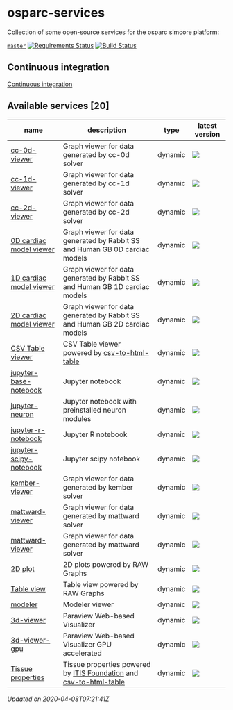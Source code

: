 # osparc-services

Collection of some open-source services for the osparc simcore platform:

<!-- NOTE: when branched replace `master` in urls -->
[`master`](https://github.com/itisfoundation/osparc-services/tree/master)
[![Requirements Status](https://requires.io/github/ITISFoundation/osparc-services/requirements.svg?branch=master)](https://requires.io/github/ITISFoundation/osparc-services/requirements/?branch=master)
[![Build Status](https://travis-ci.com/ITISFoundation/osparc-services.svg?branch=master)](https://travis-ci.com/ITISFoundation/osparc-services)


## Continuous integration

[Continuous integration](ops/README.md)




<!-- TOC_BEGIN -->
<!-- Automaticaly produced by scripts/auto-doc/create-toc.py on 2020-04-08T07:21:41Z -->
## Available services [20]
|                                        name                                        |                                                                                         description                                                                                         |   type    |                                                                                                            latest version                                                                                                            |
|------------------------------------------------------------------------------------|---------------------------------------------------------------------------------------------------------------------------------------------------------------------------------------------|-----------|--------------------------------------------------------------------------------------------------------------------------------------------------------------------------------------------------------------------------------------|
|  [cc-0d-viewer](services/dy-2Dgraph/use-cases/cc)                                  |  Graph viewer for data generated by cc-0d solver                                                                                                                                            |  dynamic  |  [![](https://images.microbadger.com/badges/version/itisfoundation/cc-0d-viewer:2.10.0.svg)](https://microbadger.com/images/itisfoundation/cc-0d-viewer:2.10.0 'Get your own version badge on microbadger.com')                      |
|  [cc-1d-viewer](services/dy-2Dgraph/use-cases/cc)                                  |  Graph viewer for data generated by cc-1d solver                                                                                                                                            |  dynamic  |  [![](https://images.microbadger.com/badges/version/itisfoundation/cc-1d-viewer:2.10.0.svg)](https://microbadger.com/images/itisfoundation/cc-1d-viewer:2.10.0 'Get your own version badge on microbadger.com')                      |
|  [cc-2d-viewer](services/dy-2Dgraph/use-cases/cc)                                  |  Graph viewer for data generated by cc-2d solver                                                                                                                                            |  dynamic  |  [![](https://images.microbadger.com/badges/version/itisfoundation/cc-2d-viewer:2.10.0.svg)](https://microbadger.com/images/itisfoundation/cc-2d-viewer:2.10.0 'Get your own version badge on microbadger.com')                      |
|  [0D cardiac model viewer](services/dy-dash/cc-rabbit-0d/src)                      |  Graph viewer for data generated by Rabbit SS and Human GB 0D cardiac models                                                                                                                |  dynamic  |  [![](https://images.microbadger.com/badges/version/itisfoundation/cc-0d-viewer:3.0.4.svg)](https://microbadger.com/images/itisfoundation/cc-0d-viewer:3.0.4 'Get your own version badge on microbadger.com')                        |
|  [1D cardiac model viewer](services/dy-dash/cc-rabbit-1d/src)                      |  Graph viewer for data generated by Rabbit SS and Human GB 1D cardiac models                                                                                                                |  dynamic  |  [![](https://images.microbadger.com/badges/version/itisfoundation/cc-1d-viewer:3.0.4.svg)](https://microbadger.com/images/itisfoundation/cc-1d-viewer:3.0.4 'Get your own version badge on microbadger.com')                        |
|  [2D cardiac model viewer](services/dy-dash/cc-rabbit-2d/src)                      |  Graph viewer for data generated by Rabbit SS and Human GB 2D cardiac models                                                                                                                |  dynamic  |  [![](https://images.microbadger.com/badges/version/itisfoundation/cc-2d-viewer:3.0.3.svg)](https://microbadger.com/images/itisfoundation/cc-2d-viewer:3.0.3 'Get your own version badge on microbadger.com')                        |
|  [CSV Table viewer](services/dy-csv-table/services/dy-csv-table)                   |  CSV Table viewer powered by [csv-to-html-table](https://github.com/derekeder/csv-to-html-table)                                                                                            |  dynamic  |  [![](https://images.microbadger.com/badges/version/itisfoundation/csv-table:1.0.0.svg)](https://microbadger.com/images/itisfoundation/csv-table:1.0.0 'Get your own version badge on microbadger.com')                              |
|  [jupyter-base-notebook](services/dy-jupyter/services/dy-jupyter)                  |  Jupyter notebook                                                                                                                                                                           |  dynamic  |  [![](https://images.microbadger.com/badges/version/itisfoundation/jupyter-base-notebook:2.13.0.svg)](https://microbadger.com/images/itisfoundation/jupyter-base-notebook:2.13.0 'Get your own version badge on microbadger.com')    |
|  [jupyter-neuron](services/dy-jupyter-extensions/neuron/)                          |  Jupyter notebook with preinstalled neuron modules                                                                                                                                          |  dynamic  |  [![](https://images.microbadger.com/badges/version/itisfoundation/jupyter-neuron:2.13.0.svg)](https://microbadger.com/images/itisfoundation/jupyter-neuron:2.13.0 'Get your own version badge on microbadger.com')                  |
|  [jupyter-r-notebook](services/dy-jupyter/services/dy-jupyter)                     |  Jupyter R notebook                                                                                                                                                                         |  dynamic  |  [![](https://images.microbadger.com/badges/version/itisfoundation/jupyter-r-notebook:2.13.0.svg)](https://microbadger.com/images/itisfoundation/jupyter-r-notebook:2.13.0 'Get your own version badge on microbadger.com')          |
|  [jupyter-scipy-notebook](services/dy-jupyter/services/dy-jupyter)                 |  Jupyter scipy notebook                                                                                                                                                                     |  dynamic  |  [![](https://images.microbadger.com/badges/version/itisfoundation/jupyter-scipy-notebook:2.13.0.svg)](https://microbadger.com/images/itisfoundation/jupyter-scipy-notebook:2.13.0 'Get your own version badge on microbadger.com')  |
|  [kember-viewer](services/dy-2Dgraph/use-cases/kember)                             |  Graph viewer for data generated by kember solver                                                                                                                                           |  dynamic  |  [![](https://images.microbadger.com/badges/version/itisfoundation/kember-viewer:2.10.0.svg)](https://microbadger.com/images/itisfoundation/kember-viewer:2.10.0 'Get your own version badge on microbadger.com')                    |
|  [mattward-viewer](services/dy-2Dgraph/use-cases/mattward)                         |  Graph viewer for data generated by mattward solver                                                                                                                                         |  dynamic  |  [![](https://images.microbadger.com/badges/version/itisfoundation/mattward-viewer:2.10.0.svg)](https://microbadger.com/images/itisfoundation/mattward-viewer:2.10.0 'Get your own version badge on microbadger.com')                |
|  [mattward-viewer](services/dy-dash/mattward-dash/src)                             |  Graph viewer for data generated by mattward solver                                                                                                                                         |  dynamic  |  [![](https://images.microbadger.com/badges/version/itisfoundation/mattward-viewer:3.0.4.svg)](https://microbadger.com/images/itisfoundation/mattward-viewer:3.0.4 'Get your own version badge on microbadger.com')                  |
|  [2D plot](services/dy-raw-graphs/services/dy-raw-graphs)                          |  2D plots powered by RAW Graphs                                                                                                                                                             |  dynamic  |  [![](https://images.microbadger.com/badges/version/itisfoundation/raw-graphs:2.10.5.svg)](https://microbadger.com/images/itisfoundation/raw-graphs:2.10.5 'Get your own version badge on microbadger.com')                          |
|  [Table view](services/dy-raw-graphs/services/dy-raw-graphs)                       |  Table view powered by RAW Graphs                                                                                                                                                           |  dynamic  |  [![](https://images.microbadger.com/badges/version/itisfoundation/raw-graphs-table:2.10.5.svg)](https://microbadger.com/images/itisfoundation/raw-graphs-table:2.10.5 'Get your own version badge on microbadger.com')              |
|  [modeler](services/dy-modeling/services/dy-modeling/server)                       |  Modeler viewer                                                                                                                                                                             |  dynamic  |  [![](https://images.microbadger.com/badges/version/itisfoundation/modeler-webserver:0.1.1.svg)](https://microbadger.com/images/itisfoundation/modeler-webserver:0.1.1 'Get your own version badge on microbadger.com')              |
|  [3d-viewer](services/dy-3dvis/services/dy-3dvis/simcoreparaviewweb)               |  Paraview Web-based Visualizer                                                                                                                                                              |  dynamic  |  [![](https://images.microbadger.com/badges/version/itisfoundation/3d-viewer:2.11.0.svg)](https://microbadger.com/images/itisfoundation/3d-viewer:2.11.0 'Get your own version badge on microbadger.com')                            |
|  [3d-viewer-gpu](services/dy-3dvis/services/dy-3dvis/simcoreparaviewweb)           |  Paraview Web-based Visualizer GPU accelerated                                                                                                                                              |  dynamic  |  [![](https://images.microbadger.com/badges/version/itisfoundation/3d-viewer-gpu:2.11.0.svg)](https://microbadger.com/images/itisfoundation/3d-viewer-gpu:2.11.0 'Get your own version badge on microbadger.com')                    |
|  [Tissue properties](services/dy-tissue-properties/services/dy-tissue-properties)  |  Tissue properties powered by [ITIS Foundation](https://itis.swiss/virtual-population/tissue-properties/overview/) and [csv-to-html-table](https://github.com/derekeder/csv-to-html-table)  |  dynamic  |  [![](https://images.microbadger.com/badges/version/itisfoundation/tissue-properties:1.0.0.svg)](https://microbadger.com/images/itisfoundation/tissue-properties:1.0.0 'Get your own version badge on microbadger.com')              |
*Updated on 2020-04-08T07:21:41Z*

<!-- TOC_END -->



